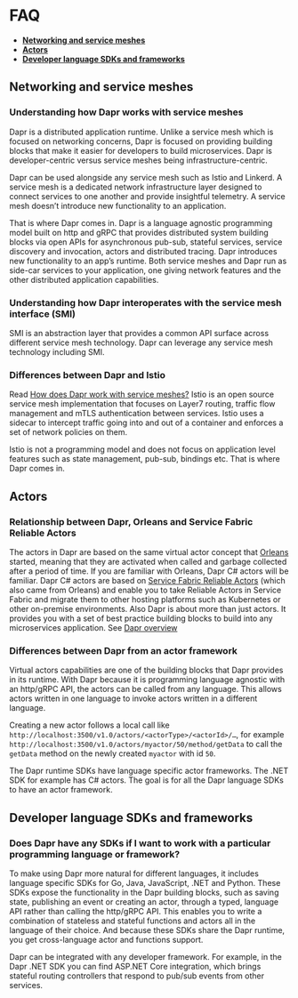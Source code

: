 # FAQ

- **[Networking and service meshes](#networking-and-service-meshes)**
- **[Actors](#actors)**
- **[Developer language SDKs and frameworks](#developer-language-sdks-and-frameworks)**

## Networking and service meshes

### Understanding how Dapr works with service meshes

Dapr is a distributed application runtime.  Unlike a service mesh which is focused on networking concerns, Dapr is focused on providing building blocks that make it easier for developers to build microservices.  Dapr is developer-centric versus service meshes being infrastructure-centric.

Dapr can be used alongside any service mesh such as Istio and Linkerd. A service mesh is a dedicated network infrastructure layer designed to connect services to one another and provide insightful telemetry. A service mesh doesn’t introduce new functionality to an application.

That is where Dapr comes in. Dapr is a language agnostic programming model built on http and gRPC that provides distributed system building blocks via open APIs for asynchronous pub-sub, stateful services, service discovery and invocation, actors and distributed tracing. Dapr introduces new functionality to an app’s runtime. Both service meshes and Dapr run as side-car services to your application, one giving network features and the other distributed application capabilities.

### Understanding how Dapr interoperates with the service mesh interface (SMI)

SMI is an abstraction layer that provides a common API surface across different service mesh technology.  Dapr can leverage any service mesh technology including SMI.

### Differences between Dapr and Istio

Read [How does Dapr work with service meshes?](https://github.com/dapr/dapr/wiki/FAQ#how-does-dapr-work-with-service-meshes) Istio is an open source service mesh implementation that focuses on Layer7 routing, traffic flow management and mTLS authentication between services. Istio uses a sidecar to intercept traffic going into and out of a container and enforces a set of network policies on them.

Istio is not a programming model and does not focus on application level features such as state management, pub-sub, bindings etc. That is where Dapr comes in.

## Actors

### Relationship between Dapr, Orleans and Service Fabric Reliable Actors

The actors in Dapr are based on the same virtual actor concept that [Orleans](https://www.microsoft.com/research/project/orleans-virtual-actors/) started, meaning that they are activated when called and garbage collected after a period of time. If you are familiar with Orleans, Dapr C# actors will be familiar. Dapr C# actors are based on [Service Fabric Reliable Actors](https://docs.microsoft.com/azure/service-fabric/service-fabric-reliable-actors-introduction) (which also came from Orleans) and enable you to take Reliable Actors in Service Fabric and migrate them to other hosting platforms such as Kubernetes or other on-premise environments.
Also Dapr is about more than just actors. It provides you with a set of best practice building blocks to build into any microservices application. See [Dapr overview](https://github.com/dapr/docs/blob/master/overview.md)

### Differences between Dapr from an actor framework

Virtual actors capabilities are one of the building blocks that Dapr provides in its runtime. With Dapr because it is programming language agnostic with an http/gRPC API, the actors can be called from any language. This allows actors written in one language to invoke actors written in a different language.

Creating a new actor follows a local call like `http://localhost:3500/v1.0/actors/<actorType>/<actorId>/…`, for example `http://localhost:3500/v1.0/actors/myactor/50/method/getData` to call the `getData` method on the newly created `myactor` with id `50`.

The Dapr runtime SDKs have language specific actor frameworks. The .NET SDK for example has C# actors. The goal is for all the Dapr language SDKs to have an actor framework.

## Developer language SDKs and frameworks

### Does Dapr have any SDKs if I want to work with a particular programming language or framework?

To make using Dapr more natural for different languages, it includes language specific SDKs for Go, Java, JavaScript, .NET and Python. These SDKs expose the functionality in the Dapr building blocks, such as saving state, publishing an event or creating an actor, through a typed, language API rather than calling the http/gRPC API. This enables you to write a combination of stateless and stateful functions and actors all in the language of their choice. And because these SDKs share the Dapr runtime, you get cross-language actor and functions support.

Dapr can be integrated with any developer framework. For example, in the Dapr .NET SDK you can find ASP.NET Core integration, which brings stateful routing controllers that respond to pub/sub events from other services.
